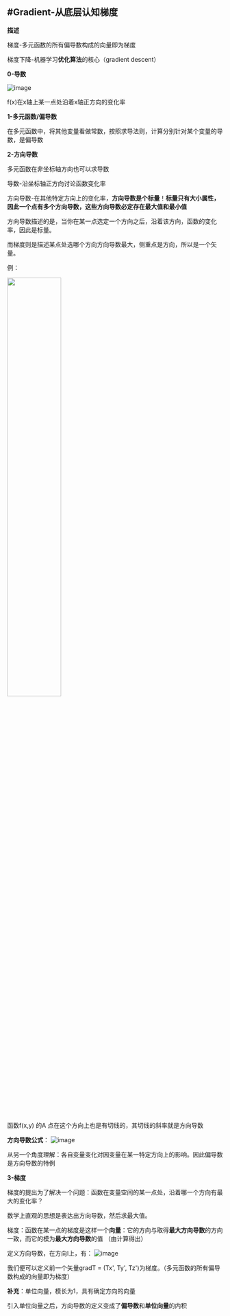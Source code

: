 #Gradient-从底层认知梯度
----------

**描述**

梯度-多元函数的所有偏导数构成的向量即为梯度

梯度下降-机器学习**优化算法**的核心（gradient descent）

**0-导数**

![image](https://user-images.githubusercontent.com/81349648/120877802-18439200-c5eb-11eb-9320-1de82b957f73.png)

f(x)在x轴上某一点处沿着x轴正方向的变化率

**1-多元函数/偏导数**

在多元函数中，将其他变量看做常数，按照求导法则，计算分别针对某个变量的导数，是偏导数

**2-方向导数**

多元函数在非坐标轴方向也可以求导数

导数-沿坐标轴正方向讨论函数变化率

方向导数-在其他特定方向上的变化率，**方向导数是个标量**！**标量只有大小属性，因此一个点有多个方向导数，这些方向导数必定存在最大值和最小值**

方向导数描述的是，当你在某一点选定一个方向之后，沿着该方向，函数的变化率，因此是标量。

而梯度则是描述某点处选哪个方向方向导数最大，侧重点是方向，所以是一个矢量。

例：

<img src="https://user-images.githubusercontent.com/81349648/120878648-6f983100-c5f0-11eb-96ae-e7cd5749af8b.png" width="50%">

函数f(x,y) 的A 点在这个方向上也是有切线的，其切线的斜率就是方向导数

**方向导数公式**：
![image](https://user-images.githubusercontent.com/81349648/122323344-8e37e980-cf59-11eb-9491-0311c1e9d7f2.png)

从另一个角度理解：各自变量变化对因变量在某一特定方向上的影响。因此偏导数是方向导数的特例

**3-梯度**

梯度的提出为了解决一个问题：函数在变量空间的某一点处，沿着哪一个方向有最大的变化率？

数学上直观的思想是表达出方向导数，然后求最大值。

梯度：函数在某一点的梯度是这样一个**向量**：它的方向与取得**最大方向导数**的方向一致，而它的模为**最大方向导数**的值 （由计算得出）

定义方向导数，在方向l上，有：
![image](https://user-images.githubusercontent.com/81349648/122379328-58b2f080-cf99-11eb-8267-7ced2610008e.png)


我们便可以定义前一个矢量gradT = (Tx', Ty', Tz')为梯度。（多元函数的所有偏导数构成的向量即为梯度）


**补充**：单位向量，模长为1，具有确定方向的向量

引入单位向量之后，方向导数的定义变成了**偏导数**和**单位向量**的内积








